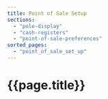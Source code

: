 ```yaml
---
title: Point of Sale Setup
sections:
  - "pole-display"
  - "cash-registers"
  - "point-of-sale-preferences"
sorted_pages:
  - "point_of_sale_set_up"
---
```

# {{page.title}}
